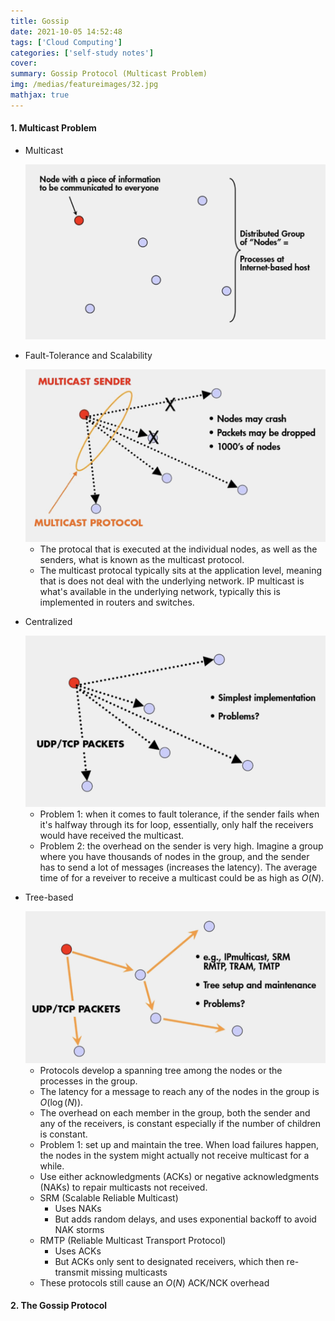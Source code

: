 ```yaml
---
title: Gossip
date: 2021-10-05 14:52:48
tags: ['Cloud Computing']
categories: ['self-study notes']
cover:
summary: Gossip Protocol (Multicast Problem)
img: /medias/featureimages/32.jpg
mathjax: true
---
```


#### 1. Multicast Problem

* Multicast

  <img src="Gossip/Screen Shot 2021-10-05 at 12.06.15 PM.png" style="zoom:50%;" />

* Fault-Tolerance and Scalability

  <img src="Gossip/Screen Shot 2021-10-05 at 12.12.36 PM.png" style="zoom:50%;" />

  * The protocal that is executed at the individual nodes, as well as the senders, what is known as the multicast protocol.
  * The multicast protocal typically sits at the application level, meaning that is does not deal with the underlying network. IP multicast is what's available in the underlying network, typically this is implemented in routers and switches.

* Centralized

  <img src="Gossip/Screen Shot 2021-10-05 at 12.18.26 PM.png" style="zoom:50%;" />

  * Problem 1: when it comes to fault tolerance, if the sender fails when it's halfway through its for loop, essentially, only half the receivers would have received the multicast.
  * Problem 2: the overhead on the sender is very high. Imagine a group where you have thousands of nodes in the group, and the sender has to send a lot of messages (increases the latency). The average time of for a reveiver to receive a multicast could be as high as $O(N)$.

* Tree-based

  <img src="Gossip/Screen Shot 2021-10-05 at 12.25.08 PM.png" style="zoom:50%;" />

  * Protocols develop a spanning tree among the nodes or the processes in the group.
  * The latency for a message to reach any of the nodes in the group is $O(\log (N))$.
  * The overhead on each member in the group, both the sender and any of the receivers, is constant especially if the number of children is constant.
  * Problem 1: set up and maintain the tree. When load failures happen, the nodes in the system might actually not receive multicast for a while. 
  * Use either acknowledgments (ACKs) or negative acknowledgments (NAKs) to repair multicasts not received.
  * SRM (Scalable Reliable Multicast)
    * Uses NAKs
    * But adds random delays, and uses exponential backoff to avoid NAK storms
  * RMTP (Reliable Multicast Transport Protocol)
    * Uses ACKs
    * But ACKs only sent to designated receivers, which then re-transmit missing multicasts
  * These protocols still cause an $O(N)$ ACK/NCK overhead

#### 2. The Gossip Protocol

